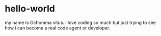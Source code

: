 # hello-world
my name is Ochomma vitus.
i love coding so much but just trying to see how i can become a real code agent or developer.
